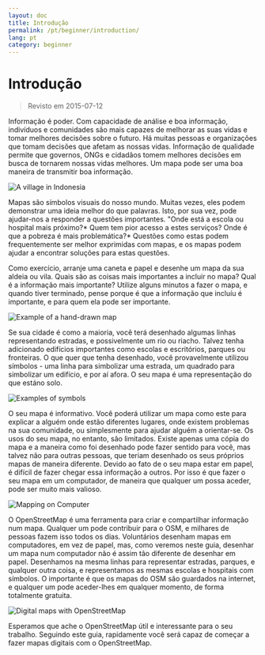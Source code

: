 ```yaml
---
layout: doc
title: Introdução
permalink: /pt/beginner/introduction/
lang: pt
category: beginner
---
```


Introdução
============

> Revisto em 2015-07-12  

Informação é poder. Com capacidade de análise e boa informação, indivíduos e comunidades são mais capazes de melhorar as suas vidas e tomar melhores decisões sobre o futuro. Há muitas pessoas e organizações que tomam decisões que afetam as nossas vidas. Informação de qualidade permite que governos, ONGs e cidadãos tomem melhores decisões em busca de tornarem nossas vidas melhores. Um mapa pode ser uma boa maneira de transmitir boa informação. 

![A village in Indonesia][]

Mapas são símbolos visuais do nosso mundo. Muitas vezes, eles podem demonstrar uma ideia melhor do que palavras. Isto, por sua vez, pode ajudar-nos a responder a questões importantes. "Onde está a escola ou hospital mais próximo?* Quem tem pior acesso a estes serviços? Onde é que a pobreza é mais problemática?* Questões como estas podem frequentemente ser melhor exprimidas com mapas, e os mapas podem ajudar a encontrar soluções para estas questões. 

Como exercício, arranje uma caneta e papel e desenhe um mapa da sua aldeia ou vila. Quais são as coisas mais importantes a incluir no mapa? Qual é a informação mais importante? Utilize alguns minutos a fazer o mapa, e quando tiver terminado, pense porque é que a informação que incluíu é importante, e para quem ela pode ser importante.

![Example of a hand-drawn map][]

Se sua cidade é como a maioria, você terá desenhado algumas linhas representando estradas, e possivelmente um rio ou riacho. Talvez tenha adicionado edifícios importantes como escolas e escritórios, parques ou fronteiras. O que quer que tenha desenhado, você provavelmente utilizou símbolos - uma linha para simbolizar uma estrada, um quadrado para simbolizar um edifício, e por aí afora. O seu mapa é uma representação do que estáno solo.

![Examples of symbols][]

O seu mapa é informativo. Você poderá utilizar um mapa como este para explicar a alguém onde estão diferentes lugares, onde existem problemas na sua comunidade, ou simplesmente para ajudar alguém a orientar-se. Os usos do seu mapa, no entanto, são limitados. Existe apenas uma cópia do mapa e a maneira como foi desenhado pode fazer sentido para você, mas talvez não para outras pessoas, que teriam desenhado os seus próprios mapas de maneira diferente. Devido ao fato de o seu mapa estar em papel, é difícil de fazer chegar essa informação a outros. Por isso é que fazer o seu mapa em um computador, de maneira que qualquer um possa aceder, pode ser muito mais valioso. 

![Mapping on Computer][]

O OpenStreetMap é uma ferramenta para criar e compartilhar informação num mapa. Qualquer um pode contribuir para o OSM, e milhares de pessoas fazem isso todos os dias. Voluntários desenham mapas em computadores, em vez de papel, mas, como veremos neste guia, desenhar um mapa num computador não é assim tão diferente de desenhar em papel. Desenhamos na mesma linhas para representar estradas, parques, e qualquer outra coisa, e representamos as mesmas escolas e hospitais com símbolos. O importante é que os mapas do OSM são guardados na internet, e qualquer um pode aceder-lhes em qualquer momento, de forma totalmente gratuita.

![Digital maps with OpenStreetMap][]

Esperamos que ache o OpenStreetMap útil e interessante para o seu trabalho. Seguindo este guia, rapidamente você será capaz de começar a fazer mapas digitais com o OpenStreetMap.


[A village in Indonesia]: /images/beginner/village-in-indonesia.png
[Example of a hand-drawn map]: /images/beginner/hand-drawn-map.png
[Examples of symbols]: /images/beginner/examples-of-symbols.png
[Mapping on Computer]: /images/beginner/mapping-on-computer.png
[Digital maps with OpenStreetMap]: /images/beginner/digital-maps-with-osm.png